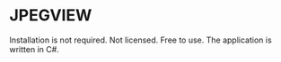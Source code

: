 # JPEGVIEW
Installation is not required.
Not licensed. Free to use.
The application is written in C#.
